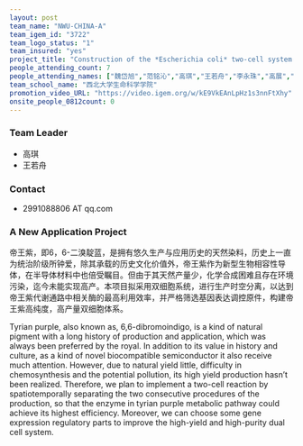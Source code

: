 ```yaml
---
layout: post
team_name: "NWU-CHINA-A"
team_igem_id: "3722"
team_logo_status: "1"
team_insured: "yes"
project_title: "Construction of the *Escherichia coli* two-cell system for monarch violet dye production"
people_attending_count: 7
people_attending_names: ["魏岱旭","范铭沁","高琪","王若舟","李永珠","高展","叶少杰"]
team_school_name: "西北大学生命科学学院"
promotion_video_URL: "https://video.igem.org/w/kE9VkEAnLpHz1s3nnFtXhy"
onsite_people_0812count: 0
---
```



### Team Leader
* 高琪
* 王若舟

### Contact
* 2991088806 AT qq.com

### A New Application Project

帝王紫，即6，6-二溴靛蓝，是拥有悠久生产与应用历史的天然染料，历史上一直为统治阶级所钟爱，除其承载的历史文化价值外，帝王紫作为新型生物相容性导体，在半导体材料中也倍受瞩目。但由于其天然产量少，化学合成困难且存在环境污染，迄今未能实现高产。本项目拟采用双细胞系统，进行生产时空分离，以达到帝王紫代谢通路中相关酶的最高利用效率，并严格筛选基因表达调控原件，构建帝王紫高纯度，高产量双细胞体系。

Tyrian purple, also known as, 6,6-dibromoindigo, is a kind of natural pigment with a long history of production and application, which was always been preferred by the royal. In addition to its value in history and culture, as a kind of novel biocompatible semiconductor it also receive much attention. However, due to natural yield little, difficulty in chemosynthesis and the potential pollution, its high yield production hasn’t been realized. Therefore, we plan to implement a two-cell reaction by spatiotemporally separating the two consecutive procedures of the production, so that the enzyme in tyrian purple metabolic pathway could achieve its highest efficiency. Moreover, we can choose some gene expression regulatory parts to improve the high-yield and high-purity dual cell system.
